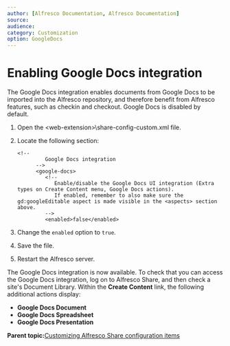 ```yaml
---
author: [Alfresco Documentation, Alfresco Documentation]
source: 
audience: 
category: Customization
option: GoogleDocs
---
```


# Enabling Google Docs integration

The Google Docs integration enables documents from Google Docs to be imported into the Alfresco repository, and therefore benefit from Alfresco features, such as checkin and checkout. Google Docs is disabled by default.

1.  Open the <web-extension\>\\share-config-custom.xml file.

2.  Locate the following section:

    ```
    <!--
             Google Docs integration
          -->
          <google-docs>
             <!--
                Enable/disable the Google Docs UI integration (Extra types on Create Content menu, Google Docs actions).
                If enabled, remember to also make sure the gd:googleEditable aspect is made visible in the <aspects> section above.
             -->
             <enabled>false</enabled>
    ```

3.  Change the `enabled` option to `true`.

4.  Save the file.

5.  Restart the Alfresco server.


The Google Docs integration is now available. To check that you can access the Google Docs integration, log on to Alfresco Share, and then check a site's Document Library. Within the **Create Content** link, the following additional actions display:

-   **Google Docs Document**
-   **Google Docs Spreadsheet**
-   **Google Docs Presentation**

**Parent topic:**[Customizing Alfresco Share configuration items](../tasks/share-customize.md)

